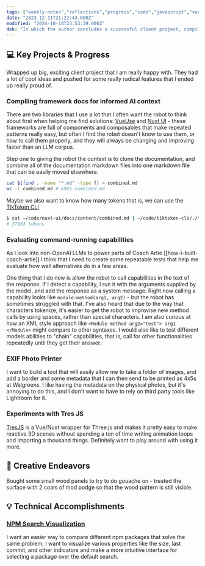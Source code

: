 ```yaml
---
tags: ["weekly-notes","reflections","progress","code","javascript","vue","visualization"]
date: "2023-12-11T21:22:43.000Z"
modified: "2024-10-14T23:53:39.000Z"
dek: "In which the author concludes a successful client project, compiles documentation for informed AI context, evaluates command-running capabilities, plans an EXIF photo printer tool, experiments with Tres JS, and treats wood panels for gouache painting."
---
```

## 💻 Key Projects & Progress

Wrapped up big, exciting client project that I am really happy with. They had a lot of cool ideas and pushed for some really radical features that I ended up really proud of.

### Compiling framework docs for informed AI context

There are two libraries that I use a lot that I often want the robot to think about first when helping me find solutions: [VueUse](https://vueuse.org) and [Nuxt UI](https://ui.nuxt.com/getting-started) - these frameworks are full of components and composables that make repeated patterns really easy, but often I find the robot doesn't know to use them, or how to call them properly, and they will always be changing and improving faster than an LLM corpus.

Step one to giving the robot the context is to clone the documentation, and combine all of the documentation markdown files into one markdown file that can be easily moved elsewhere.

```bash
cat $(find . -name "*.md" -type f) > combined.md
wc -l combined.md # 6945 combined.md
```

Maybe we also want to know how many tokens that is, we can use the [TikToken CLI](https://github.com/oelmekki/tiktoken-cli)

```bash
$ cat ~/code/nuxt-ui/docs/content/combined.md | ~/code/tiktoken-cli/./tiktoken-cli
# 37163 tokens
```

### Evaluating command-running capabilities

As I look into non-OpenAI LLMs to power parts of Coach Artie [[how-i-built-coach-artie]] I think that I need to create some repeatable tests that help me evaluate how well alternatives do in a few areas.

One thing that I do now is allow the robot to call capabilities in the text of the response. If I detect a capability, I run it with the arguments supplied by the model, and add the response as a system message. Right now calling a capability looks like `module:method(arg1, arg2)` - but the robot has sometimes struggled with that. I've also heard that due to the way that characters tokenize, it's easier to get the robot to improvise new method calls by using spaces, rather than special characters. I am also curious at how an XML style approach like `<Module method arg2="test"> arg1 </Module>` might compare to other syntaxes. I would also like to test different models abilities to "chain" capabilities, that is, call for other functionalities repeatedly until they get their answer.

### EXIF Photo Printer

I want to build a tool that will easily allow me to take a folder of images, and add a border and some metadata that I can then send to be printed as 4x5s at Walgreens. I like having the metadata on the physical photos, but it's annoying to do this, and I don't want to have to rely on third party tools like Lightroom for it.

### Experiments with Tres JS

[TresJS](https://tresjs.org/) is a Vue/Nuxt wrapper for Three.js and makes it pretty easy to make reactive 3D scenes without spending a ton of time writing animation loops and importing a thousand things. Definitely want to play around with using it more.

## 🎨 Creative Endeavors

Bought some small wood panels to try to do gouache on - treated the surface with 2 coats of mod podge so that the wood pattern is still visible.

## 💡 Technical Accomplishments

### [NPM Search Visualization](https://github.com/room302studio/npm-search-viz)

I want an easier way to compare different npm packages that solve the same problem; I want to visualize various properties like the size, last commit, and other indicators and make a more intuitive interface for selecting a package over the default search.
